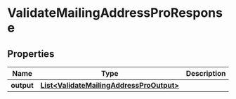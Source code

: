 
# ValidateMailingAddressProResponse

## Properties
Name | Type | Description | Notes
------------ | ------------- | ------------- | -------------
**output** | [**List&lt;ValidateMailingAddressProOutput&gt;**](ValidateMailingAddressProOutput.md) |  |  [optional]



